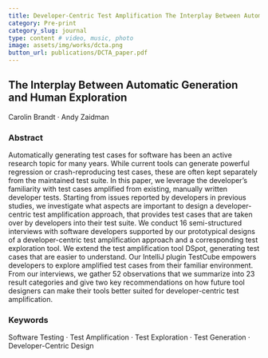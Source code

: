 ```yaml
---
title: Developer-Centric Test Amplification The Interplay Between Automatic Generation and Human Exploration
category: Pre-print
category_slug: journal
type: content # video, music, photo
image: assets/img/works/dcta.png
button_url: publications/DCTA_paper.pdf
---
```


## The Interplay Between Automatic Generation and Human Exploration

Carolin Brandt · Andy Zaidman


### Abstract

Automatically generating test cases for software has been an active research topic for many years. While current tools can generate powerful regression or crash-reproducing test cases, these are often kept separately from the maintained test suite. In this paper, we leverage the developer’s familiarity with test cases amplified from existing, manually written developer tests. Starting from issues reported by developers in previous studies, we investigate what aspects are important to design a developer-centric test amplification approach, that provides test cases that are taken over by developers into their test suite. We conduct 16 semi-structured interviews with software developers supported by our prototypical designs of a developer-centric test amplification approach and a corresponding test exploration tool. We extend the test amplification tool DSpot, generating test cases that are easier to understand. Our IntelliJ plugin TestCube empowers developers to explore amplified test cases from their familiar environment. From our interviews, we gather 52 observations that we summarize into 23 result categories and give two key recommendations on how future tool designers can make their tools better suited for developer-centric test amplification.

### Keywords
Software Testing · Test Amplification · Test Exploration · Test Generation · Developer-Centric Design
